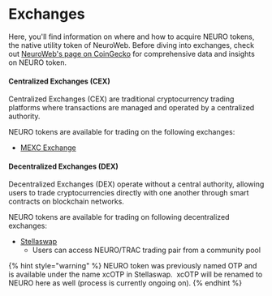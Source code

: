 # Exchanges

Here, you'll find information on where and how to acquire NEURO tokens, the native utility token of NeuroWeb. Before diving into exchanges, check out [NeuroWeb's page on CoinGecko](https://www.coingecko.com/en/coins/neurowebai) for comprehensive data and insights on NEURO token.

#### Centralized Exchanges (CEX)

Centralized Exchanges (CEX) are traditional cryptocurrency trading platforms where transactions are managed and operated by a centralized authority.&#x20;

NEURO tokens are available for trading on the following exchanges:

* [MEXC Exchange](https://www.mexc.com/exchange/NEURO\_USDT)

#### Decentralized Exchanges (DEX)

Decentralized Exchanges (DEX) operate without a central authority, allowing users to trade cryptocurrencies directly with one another through smart contracts on blockchain networks.

NEURO tokens are available for trading on following decentralized exchanges:

* [Stellaswap](https://app.stellaswap.com/pulsar?tab=community-pools)
  * Users can access NEURO/TRAC trading pair from a community pool

{% hint style="warning" %}
NEURO token was previously named OTP and is available under the name xcOTP in Stellaswap.  xcOTP will be renamed to NEURO here as well (process is currently ongoing on).
{% endhint %}

